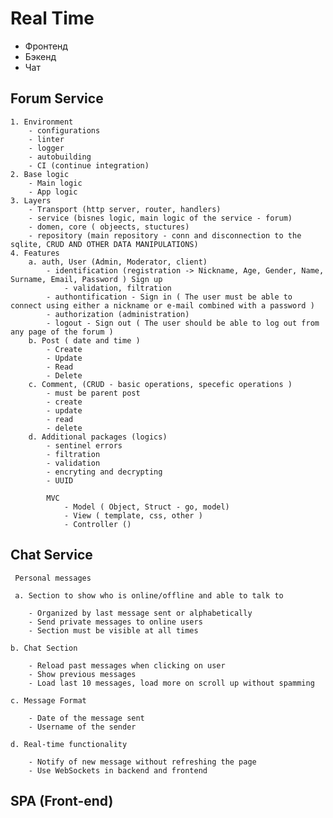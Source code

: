 # Real Time 

- Фронтенд
- Бэкенд 
- Чат 

## Forum Service

    1. Environment
        - configurations
        - linter
        - logger
        - autobuilding
        - CI (continue integration)
    2. Base logic
        - Main logic
        - App logic
    3. Layers
        - Transport (http server, router, handlers)
        - service (bisnes logic, main logic of the service - forum)
        - domen, core ( objeects, stuctures)
        - repository (main repository - conn and disconnection to the sqlite, CRUD AND OTHER DATA MANIPULATIONS)
    4. Features
        a. auth, User (Admin, Moderator, client)
            - identification (registration -> Nickname, Age, Gender, Name, Surname, Email, Password ) Sign up
                - validation, filtration
            - authontification - Sign in ( The user must be able to connect using either a nickname or e-mail combined with a password )
            - authorization (administration)
            - logout - Sign out ( The user should be able to log out from any page of the forum )
        b. Post ( date and time )
            - Create 
            - Update
            - Read
            - Delete
        c. Comment, (CRUD - basic operations, specefic operations )
            - must be parent post
            - create
            - update
            - read
            - delete
        d. Additional packages (logics)
            - sentinel errors
            - filtration
            - validation
            - encryting and decrypting
            - UUID

            MVC
                - Model ( Object, Struct - go, model)
                - View ( template, css, other )
                - Controller ()

        

## Chat Service
     Personal messages 

     a. Section to show who is online/offline and able to talk to

        - Organized by last message sent or alphabetically
        - Send private messages to online users
        - Section must be visible at all times

    b. Chat Section

        - Reload past messages when clicking on user
        - Show previous messages
        - Load last 10 messages, load more on scroll up without spamming

    c. Message Format

        - Date of the message sent
        - Username of the sender

    d. Real-time functionality

        - Notify of new message without refreshing the page
        - Use WebSockets in backend and frontend 
## SPA (Front-end)


